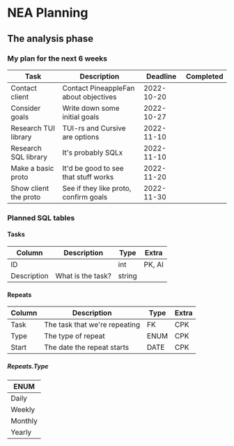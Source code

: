 # NEA Planning

## The analysis phase

### My plan for the next 6 weeks

<!-- spell-checker:words proto -->

| Task                  | Description                           | Deadline   | Completed |
| --------------------- | ------------------------------------- | ---------- | --------- |
| Contact client        | Contact PineappleFan about objectives | 2022-10-20 |           |
| Consider goals        | Write down some initial goals         | 2022-10-27 |           |
| Research TUI library  | TUI-rs and Cursive are options        | 2022-11-10 |           |
| Research SQL library  | It's probably SQLx                    | 2022-11-10 |           |
| Make a basic proto    | It'd be good to see that stuff works  | 2022-11-20 |           |
| Show client the proto | See if they like proto, confirm goals | 2022-11-30 |           |

### Planned SQL tables

#### Tasks

| Column      | Description       | Type   | Extra  |
|-------------|-------------------|--------|--------|
| ID          |                   | int    | PK, AI |
| Description | What is the task? | string |        |

#### Repeats

| Column | Description                   | Type | Extra |
|--------|-------------------------------|------|-------|
| Task   | The task that we're repeating | FK   | CPK   |
| Type   | The type of repeat            | ENUM | CPK   |
| Start  | The date the repeat starts    | DATE | CPK   |

##### Repeats.Type

| ENUM    |
|---------|
| Daily   |
| Weekly  |
| Monthly |
| Yearly  |
